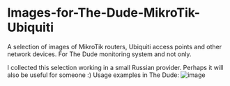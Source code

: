 # Images-for-The-Dude-MikroTik-Ubiquiti
A selection of images of MikroTik routers, Ubiquiti access points and other network devices. For The Dude monitoring system and not only.

I collected this selection working in a small Russian provider. Perhaps it will also be useful for someone :)
Usage examples in The Dude:
![image](https://user-images.githubusercontent.com/84027393/133646163-c6fbc017-e768-4dda-829b-957490c217cf.png)
